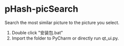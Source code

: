 # pHash-picSearch
Search the most similar picture to the picture you select.

1. Double click "安装包.bat"
2. Import the folder to PyCharm or directly run qt_ui.py.
